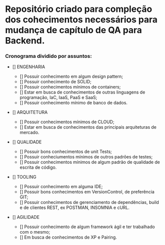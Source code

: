 # Repositório criado para compleção dos cohecimentos necessários para mudança de capítulo de QA para Backend.
 
### Cronograma dividido por assuntos:

- [] ENGENHARIA
    - [] Possuir conhecimento em algum design pattern;
    - [] Possuir conhecimento de SOLID;
    - [] Possuir conhecimentos mínimos de containers;
    - [] Estar em busca de conhecimentos de outras linguagens de programação, IaC, IaaS, PaaS e SaaS;
    - [] Possuir conhecimento mínimo de banco de dados.

- [] ARQUITETURA
    - [] Possuir conhecimentos mínimos de CLOUD;
    - [] Estar em busca de conhecimentos das principais arquiteturas de mercado.

- [] QUALIDADE
    - [] Possuir bons conhecimentos de unit Tests;
    - [] Possuir conheciumentos mínimos de outros padrões de testes;
    - [] Possuir conhecimentos mínimos de algum padrão de qualidade de escrita de código.

- [] TOOLING
    - [] Possuir conhecimento em alguma IDE;
    - [] Possuir bons conhecimentos em VersionControl, de preferência GIT;
    - [] Possuir conhecimentos de gerenciamento de dependências, build e de clientes REST, ex POSTMAN, INSOMNIA e cURL.

- [] AGILIDADE
    - [] Possuir conhecimento de algum framework ágil e ter trabalhado com o mesmo;
    - [] Em busca de conhecimentos de XP e Pairing.

